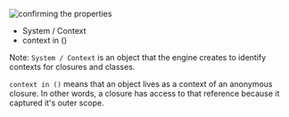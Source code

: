 ![confirming the properties](/snapshot/class_group_2.png)

- System / Context
- context in ()

Note:
`System / Context` is an object that the engine creates to identify contexts for closures and classes.

`context in ()` means that an object lives as a context of an anonymous closure.
In other words, a closure has access to that reference because it captured it's outer scope.
